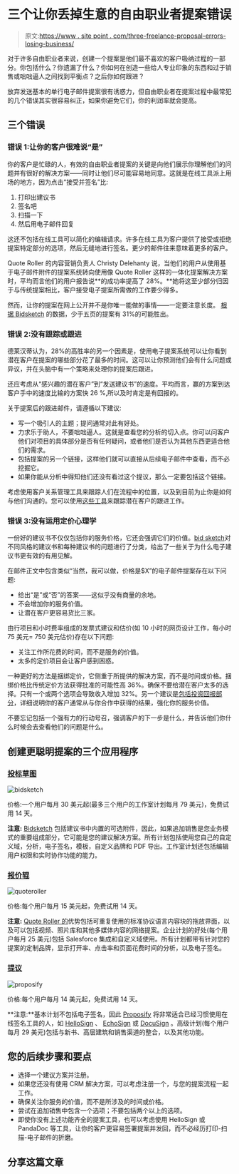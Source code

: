 # 三个让你丢掉生意的自由职业者提案错误

> 原文:[https://www . site point . com/three-freelance-proposal-errors-losing-business/](https://www.sitepoint.com/three-freelance-proposal-mistakes-losing-business/)

对于许多自由职业者来说，创建一个提案是他们最不喜欢的客户吸纳过程的一部分。你包括什么？你遗漏了什么？你如何在创造一些给人专业印象的东西和过于销售或咄咄逼人之间找到平衡点？之后你如何跟进？

放弃发送基本的单行电子邮件提案很有诱惑力，但自由职业者在提案过程中最常犯的几个错误其实很容易纠正，如果你避免它们，你的利润率就会提高。

## 三个错误

### 错误 1:让你的客户很难说“是”

你的客户是忙碌的人，有效的自由职业者提案的关键是向他们展示你理解他们的问题并有很好的解决方案——同时让他们尽可能容易地同意。这就是在线工具派上用场的地方，因为点击“接受并签名”比:

1.  打印出建议书
2.  签名吧
3.  扫描一下
4.  然后用电子邮件回复

这还不包括在线工具可以简化的编辑请求。许多在线工具为客户提供了接受或拒绝提案特定部分的选项，然后无缝地进行签名。更少的邮件往来意味着更多的客户。

Quote Roller 的内容营销负责人 Christy Delehanty 说，当他们的用户从使用基于电子邮件附件的提案系统转向使用像 Quote Roller 这样的一体化提案解决方案时，平均而言他们的用户报告说**的成功率提高了 28%。**她将这至少部分归因于与传统提案相比，客户接受电子提案所需做的工作要少得多。

然而，让你的提案在网上公开并不是你唯一能做的事情——一定要注意长度。 [根据 Bidsketch](http://blog.bidsketch.com/land-clients-with-proposals/) 的数据，少于五页的提案有 31%的可能胜出。

### 错误 2:没有跟踪或跟进

德莱汉蒂认为，28%的高胜率的另一个因素是，使用电子提案系统可以让你看到潜在客户在提案的哪些部分花了最多的时间。这可以让你预测他们会有什么问题或异议，并在头脑中有一个策略来处理你的提案后跟进。

还应考虑从“感兴趣的潜在客户”到“发送建议书”的速度。平均而言，赢的方案到达客户手中的速度比输的方案快 26 %,所以及时肯定是有回报的。

关于提案后的跟进邮件，请遵循以下建议:

*   写一个吸引人的主题；提问通常对此有好处。
*   力求乐于助人，不要咄咄逼人。这就是查看您的分析的切入点。你可以问客户他们对项目的具体部分是否有任何疑问，或者他们是否认为其他东西更适合他们的需求。
*   包括提案的另一个链接，这样他们就可以直接从后续电子邮件中查看，而不必挖掘它。
*   如果你能从分析中得知他们还没有看过这个提议，那么一定要包括这个链接。

考虑使用客户关系管理工具来跟踪人们在流程中的位置，以及到目前为止你是如何与他们沟通的。您可以使用[这些工具](https://www.sitepoint.com/increase-profits-with-client-follow-up/)来跟踪潜在客户的跟进工作。

### 错误 3:没有运用定价心理学

一份好的建议书不仅仅包括你的服务价格，它还会强调它们的价值。[bid sketch](http://blog.bidsketch.com/land-clients-with-fees/)对不同风格的建议书和每种建议书的问题进行了分类，给出了一些关于为什么电子建议书更有效的有用见解。

在邮件正文中包含类似“当然，我可以做，价格是$X”的电子邮件提案存在以下问题:

*   给出“是”或“否”的答案——这似乎没有商量的余地。
*   不会增加你的服务价值。
*   让潜在客户更容易货比三家。

由行项目和小时费率组成的发票式建议和估价(如 10 小时的网页设计工作，每小时 75 美元= 750 美元估价)存在以下问题:

*   关注工作所花费的时间，而不是服务的价值。
*   太多的定价项目会让客户感到困惑。

一种更好的方法是捆绑定价，它侧重于所提供的解决方案，而不是时间或价格。捆绑价格比传统定价方法获得批准的可能性高 36%。确保不要给潜在客户太多的选择。只有一个或两个选项会导致收入增加 32%。另一个建议是[包括投资回报部分](http://www.huffingtonpost.com/andrea-sittigrolf/proposals-that-sell-how-t_b_1316010.html)，详细说明你的客户通常从与你合作中获得的结果，强化你的服务价值。

不要忘记包括一个强有力的行动号召，强调客户的下一步是什么，并告诉他们你什么时候会去查看他们的问题是什么。

## 创建更聪明提案的三个应用程序

### [投标草图](http://www.bidsketch.com/)

![bidsketch](../Images/94491aa7fc58f9d34251ffbfcaf3b84b.png)

价格:一个用户每月 30 美元起(最多三个用户的工作室计划每月 79 美元)，免费试用 14 天。

**注意:** [Bidsketch](http://www.bidsketch.com/) 包括建议书中内置的可选附件，因此，如果追加销售是您业务模式的重要组成部分，它可能是您的建议解决方案。所有计划包括使用您自己的自定义域，分析，电子签名，模板，自定义品牌和 PDF 导出。工作室计划还包括编辑用户权限和实时协作功能的能力。

### [报价辊](http://www.quoteroller.com/)

![quoteroller](../Images/652851bcf9c829b5135e2da9f2d09565.png)

价格:每个用户每月 15 美元起，免费试用 14 天。

**注意:** [Quote Roller 的](http://www.quoteroller.com/)优势包括可重复使用的标准协议语言内容块的拖放界面，以及可以包括视频、照片库和其他多媒体内容的网络提案。企业计划的好处(每个用户每月 25 美元)包括 Salesforce 集成和自定义域使用。所有计划都带有针对您的提案的定制品牌，显示打开率、点击率和页面花费时间的分析，以及电子签名。

### [提议](http://proposify.biz/)

![proposify](../Images/15f9c4fca45c9cd2261f71a1f54c96b1.png)

价格:每个用户每月 14 美元起，免费试用 14 天。

**注意:**基本计划不包括电子签名，因此 [Proposify](http://proposify.biz/) 将非常适合已经习惯使用在线签名工具的人，如 [HelloSign](https://www.hellosign.com/) 、 [EchoSign](https://www.echosign.adobe.com/) 或 [DocuSign](https://www.docusign.com/) 。高级计划(每个用户每月 29 美元)包括与新书、高层建筑和销售渠道的整合，以及其他功能。

## 您的后续步骤和要点

*   选择一个建议方案并注册。
*   如果您还没有使用 CRM 解决方案，可以考虑注册一个，与您的提案流程一起工作。
*   确保关注你服务的价值，而不是所涉及的时间或价格。
*   尝试在追加销售中包含一个选项；不要包括两个以上的选项。
*   即使你没有上述功能齐全的提案工具，也可以考虑使用 HelloSign 或 PandaDoc 等工具，让你的客户更容易签署提案并发回，而不必经历打印-扫描-电子邮件的折磨。

## 分享这篇文章